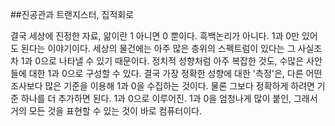 
##진공관과 트랜지스터, 집적회로

결국 세상에 진정한 자료, 앎이란 1 아니면 0 뿐이다. 흑백논리가 아니다. 1과 0만 있어도 된다는 이야기이다. 세상의 물건에는 아주 많은 층위의 스펙트럼이 있다는 그 사실조차 1과 0으로 나타낼 수 있기 때문이다. 정치적 성향처럼 아주 복잡한 것도, 수많은 사안들에 대한 1과 0으로 구성할 수 있다. 결국 가장 정확한 성향에 대한 '측정'은, 다른 어떤 조사보다 많은 기준을 이용해 1과 0을 수집하는 것이다. 물론 그보다 정확하게 하려면 기준 하나를 더 추가하면 된다. 1과 0으로 이루어진. 1과 0을 엄청나게 많이 붙인, 그래서 거의 모든 것을 표현할 수 있는 것이 바로 컴퓨터이다.
